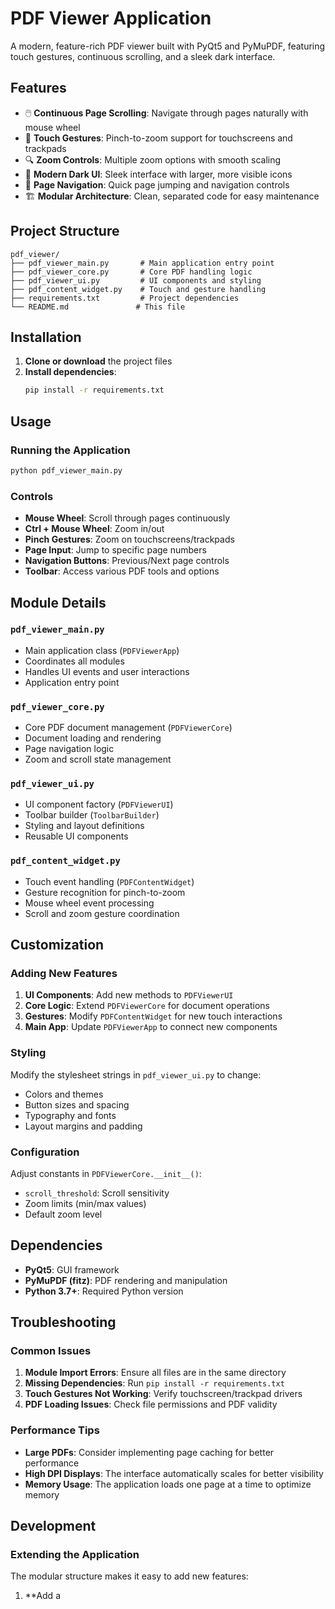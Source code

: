 # PDF Viewer Application

A modern, feature-rich PDF viewer built with PyQt5 and PyMuPDF, featuring touch gestures, continuous scrolling, and a sleek dark interface.

## Features

- 🖱️ **Continuous Page Scrolling**: Navigate through pages naturally with mouse wheel
- 📱 **Touch Gestures**: Pinch-to-zoom support for touchscreens and trackpads
- 🔍 **Zoom Controls**: Multiple zoom options with smooth scaling
- 🎨 **Modern Dark UI**: Sleek interface with larger, more visible icons
- 📄 **Page Navigation**: Quick page jumping and navigation controls
- 🏗️ **Modular Architecture**: Clean, separated code for easy maintenance

## Project Structure

```
pdf_viewer/
├── pdf_viewer_main.py       # Main application entry point
├── pdf_viewer_core.py       # Core PDF handling logic
├── pdf_viewer_ui.py         # UI components and styling
├── pdf_content_widget.py    # Touch and gesture handling
├── requirements.txt         # Project dependencies
└── README.md               # This file
```

## Installation

1. **Clone or download** the project files
2. **Install dependencies**:
   ```bash
   pip install -r requirements.txt
   ```

## Usage

### Running the Application

```bash
python pdf_viewer_main.py
```

### Controls

- **Mouse Wheel**: Scroll through pages continuously
- **Ctrl + Mouse Wheel**: Zoom in/out
- **Pinch Gestures**: Zoom on touchscreens/trackpads
- **Page Input**: Jump to specific page numbers
- **Navigation Buttons**: Previous/Next page controls
- **Toolbar**: Access various PDF tools and options

## Module Details

### `pdf_viewer_main.py`
- Main application class (`PDFViewerApp`)
- Coordinates all modules
- Handles UI events and user interactions
- Application entry point

### `pdf_viewer_core.py`
- Core PDF document management (`PDFViewerCore`)
- Document loading and rendering
- Page navigation logic
- Zoom and scroll state management

### `pdf_viewer_ui.py`
- UI component factory (`PDFViewerUI`)
- Toolbar builder (`ToolbarBuilder`)
- Styling and layout definitions
- Reusable UI components

### `pdf_content_widget.py`
- Touch event handling (`PDFContentWidget`)
- Gesture recognition for pinch-to-zoom
- Mouse wheel event processing
- Scroll and zoom gesture coordination

## Customization

### Adding New Features

1. **UI Components**: Add new methods to `PDFViewerUI`
2. **Core Logic**: Extend `PDFViewerCore` for document operations
3. **Gestures**: Modify `PDFContentWidget` for new touch interactions
4. **Main App**: Update `PDFViewerApp` to connect new components

### Styling

Modify the stylesheet strings in `pdf_viewer_ui.py` to change:
- Colors and themes
- Button sizes and spacing
- Typography and fonts
- Layout margins and padding

### Configuration

Adjust constants in `PDFViewerCore.__init__()`:
- `scroll_threshold`: Scroll sensitivity
- Zoom limits (min/max values)
- Default zoom level

## Dependencies

- **PyQt5**: GUI framework
- **PyMuPDF (fitz)**: PDF rendering and manipulation
- **Python 3.7+**: Required Python version

## Troubleshooting

### Common Issues

1. **Module Import Errors**: Ensure all files are in the same directory
2. **Missing Dependencies**: Run `pip install -r requirements.txt`
3. **Touch Gestures Not Working**: Verify touchscreen/trackpad drivers
4. **PDF Loading Issues**: Check file permissions and PDF validity

### Performance Tips

- **Large PDFs**: Consider implementing page caching for better performance
- **High DPI Displays**: The interface automatically scales for better visibility
- **Memory Usage**: The application loads one page at a time to optimize memory

## Development

### Extending the Application

The modular structure makes it easy to add new features:

1. **Add a